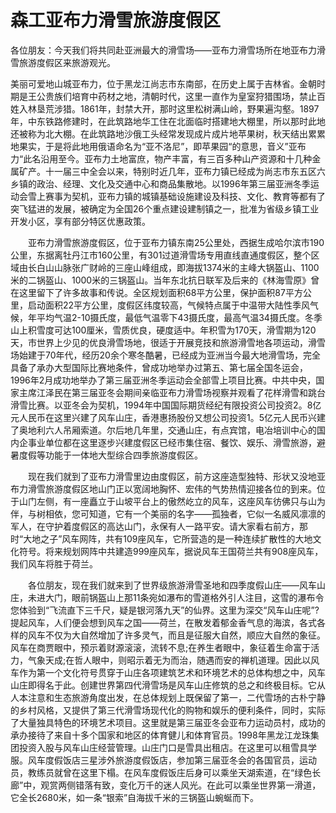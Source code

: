 # 森工亚布力滑雪旅游度假区  
各位朋友：今天我们将共同赴亚洲最大的滑雪场——亚布力滑雪场所在地亚布力滑雪旅游度假区来旅游观光。  

美丽可爱地山城亚布力，位于黑龙江尚志市东南部，在历史上属于吉林省。金朝时期是王公贵族们培育中药材之地，清朝时代，这里一直作为皇室狩猎围场，禁止百姓入林垦荒涉猎。1861年，封禁大开，那时这里松树满山岭，野果遍沟壑。1897年，中东铁路修建时，在此筑路地华工住在北面临时搭建地大棚里，所以那时此地还被称为北大棚。在此筑路地沙俄工头经常发现成片成片地苹果树，秋天结出累累地果实，于是将此地用俄语命名为“亚不洛尼”，即苹果园“的意思，音义”亚布力“此名沿用至今。亚布力土地富庶，物产丰富，有三百多种山产资源和十几种金属矿产。十一届三中全会以来，特别时近几年，亚布力镇已经成为尚志市东五区六乡镇的政治、经理、文化及交通中心和商品集散地。以1996年第三届亚洲冬季运动会雪上赛事为契机，亚布力镇的城镇基础设施建设及科技、文化、教育等都有了突飞猛进的发展，被确定为全国26个重点建设建制镇之一，批准为省级乡镇工业开发小区，享有部分特区优惠政策。  

　　亚布力滑雪旅游度假区，位于亚布力镇东南25公里处，西据生成哈尔滨市190公里，东据离牡丹江市160公里，有301过道滑雪场专用直线直通度假区，整个区域由长白山山脉张广财岭的三座山峰组成，即海拔1374米的主峰大锅盔山、1100米的二锅盔山、1000米的三锅盔山。当年东北抗日联军及后来的《林海雪原》曾在这里留下了许多故事和传说。全区规划面积68平方公里，保护面积87平方公里，启动面积22平方公里，度假区纬度较高，气候特点属于中温带大陆性季风气候，年平均气温2-10摄氏度，最低气温零下43摄氏度，最高气温34摄氏度。冬季山上积雪度可达100厘米，雪质优良，硬度适中。年积雪为170天，滑雪期为120天，市世界上少见的优良滑雪场地，很适于开展竞技和旅游滑雪地各项运动，滑雪场始建于70年代，经历20余个寒冬酷暑，已经成为亚洲当今最大地滑雪场，完全具备了承办大型国际比赛地条件，曾成功地举办过第五、第七届全国冬运会，1996年2月成功地举办了第三届亚洲冬季运动会全部雪上项目比赛。中共中央，国家主席江泽民在第三届亚冬会期间亲临亚布力滑雪场视察并观看了花样滑雪和跳台滑雪比赛。以亚冬会为契机，1994年中国国际期货经纪有限投资公司投资2。8亿元人民币在这里兴建了风车山庄，香港惠扬股份又想公司投资1。5亿元人民币兴建了奥地利六人吊厢索道。尔后地几年里，交通山庄，有点宾馆，电冶培训中心的国内企事业单位都在这里逐步兴建度假区已经市集住宿、餐饮、娱乐、滑雪旅游，避暑度假等功能于一体地大型综合四季旅游度假区。  

　　现在我们就到了亚布力滑雪里边由度假区，前方这座造型独特、形状又没地亚布力滑雪旅游度假区地山门正以宽阔地胸怀、宏伟的气势热情迎接各位的到来。位于山门左侧，有一座矗立于山坡平台上的傲然屹立的风车，这座风车彷佛只与山为伴，与树相依，您可知道，它有一个美丽的名字——孤独者，它似一名威风凛凛的军人，在守护着度假区的高达山门，永保有人一路平安。请大家看右前方，那时“大地之子”风车网阵，共有109座风车，它所营造的是一种连续扩散性的大地文化符号。将来规划网阵中共建造999座风车，据说风车王国荷兰共有908座风车，我们风车将胜于荷兰。  

　　各位朋友，现在我们就来到了世界级旅游滑雪圣地和四季度假山庄——风车山庄，未进大门，眼前锅盔山上那11条宛如瀑布的雪道格外引人注目，这雪的瀑布令您体验到“飞流直下三千尺，疑是银河落九天”的仙界。这里为深交“风车山庄呢”?提起风车，人们便会想到风车之国——荷兰，在散发着郁金香气息的海滨，各式各样的风车不仅为大自然增加了许多灵气，而且是征服大自然，顺应大自然的象征。风车在商贾眼中，预示着财源滚滚，流转不息;在养生者眼中，象征着生命富于活力，气象天成;在哲人眼中，则昭示着无为而治，随遇而安的禅机道理。因此以风车作为第一个文化符号贯穿于山庄各项建筑艺术和环境艺术的总体构想之中，风车山庄即得名于此。创建世界第四代滑雪场是风车山庄修筑的总之和终极目标。它从人本注意和生态旅游角度出发，在总体规划上既保留了第一，二代雪场的古朴宁静的乡村风格，又提供了第三代滑雪场现代化的购物和娱乐的便利条件，同时，实际了大量独具特色的环境艺术项目。这里就是第三届亚冬会亚布力运动员村，成功的承办接待了来自十多个国家和地区的体育健儿和体育官员。1998年黑龙江龙珠集团投资入股与风车山庄经营管理。山庄门口是雪具出租店。在这里可以租雪具学服。风车度假饭店三星涉外旅游度假饭店，参加第三届亚冬会的各国官员，运动员，教练员就曾在这里下榻。在风车度假饭庄后身可以乘坐天湖索道，在“绿色长廊”中，观赏两侧错落有致，变化万千的迷人风光。在此可以乘坐世界第一滑道，它全长2680米，如一条“银索”自海拔千米的三锅盔山蜿蜒而下。  